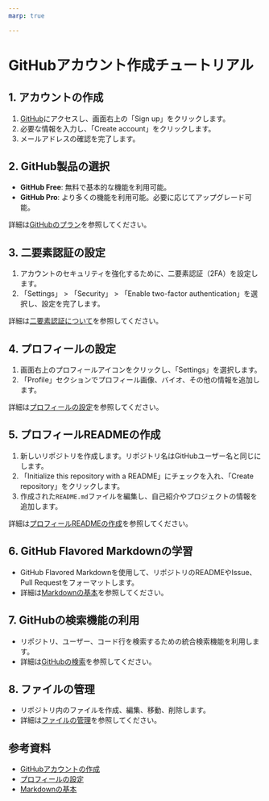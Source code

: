 ```yaml
---
marp: true

---
```


# GitHubアカウント作成チュートリアル

## 1. アカウントの作成

1. [GitHub](https://github.com/)にアクセスし、画面右上の「Sign up」をクリックします。
2. 必要な情報を入力し、「Create account」をクリックします。
3. メールアドレスの確認を完了します。

## 2. GitHub製品の選択

- **GitHub Free**: 無料で基本的な機能を利用可能。
- **GitHub Pro**: より多くの機能を利用可能。必要に応じてアップグレード可能。

詳細は[GitHubのプラン](https://docs.github.com/en/get-started/onboarding/getting-started-with-your-github-account#choosing-your-github-product)を参照してください。

## 3. 二要素認証の設定

1. アカウントのセキュリティを強化するために、二要素認証（2FA）を設定します。
2. 「Settings」 > 「Security」 > 「Enable two-factor authentication」を選択し、設定を完了します。

詳細は[二要素認証について](https://docs.github.com/en/authentication/securing-your-account-with-two-factor-authentication-2fa/about-two-factor-authentication)を参照してください。

## 4. プロフィールの設定

1. 画面右上のプロフィールアイコンをクリックし、「Settings」を選択します。
2. 「Profile」セクションでプロフィール画像、バイオ、その他の情報を追加します。

詳細は[プロフィールの設定](https://docs.github.com/en/get-started/start-your-journey/setting-up-your-profile)を参照してください。

## 5. プロフィールREADMEの作成

1. 新しいリポジトリを作成します。リポジトリ名はGitHubユーザー名と同じにします。
2. 「Initialize this repository with a README」にチェックを入れ、「Create repository」をクリックします。
3. 作成された`README.md`ファイルを編集し、自己紹介やプロジェクトの情報を追加します。

詳細は[プロフィールREADMEの作成](https://docs.github.com/en/get-started/start-your-journey/setting-up-your-profile#adding-a-profile-readme)を参照してください。

## 6. GitHub Flavored Markdownの学習

- GitHub Flavored Markdownを使用して、リポジトリのREADMEやIssue、Pull Requestをフォーマットします。
- 詳細は[Markdownの基本](https://docs.github.com/en/get-started/writing-on-github/getting-started-with-writing-and-formatting-on-github/basic-writing-and-formatting-syntax)を参照してください。

## 7. GitHubの検索機能の利用

- リポジトリ、ユーザー、コード行を検索するための統合検索機能を利用します。
- 詳細は[GitHubの検索](https://docs.github.com/en/search-github/searching-on-github)を参照してください。

## 8. ファイルの管理

- リポジトリ内のファイルを作成、編集、移動、削除します。
- 詳細は[ファイルの管理](https://docs.github.com/en/repositories/working-with-files/managing-files)を参照してください。

## 参考資料

- [GitHubアカウントの作成](https://docs.github.com/en/get-started/onboarding/getting-started-with-your-github-account)
- [プロフィールの設定](https://docs.github.com/en/get-started/start-your-journey/setting-up-your-profile)
- [Markdownの基本](https://docs.github.com/en/get-started/writing-on-github/getting-started-with-writing-and-formatting-on-github/basic-writing-and-formatting-syntax)

